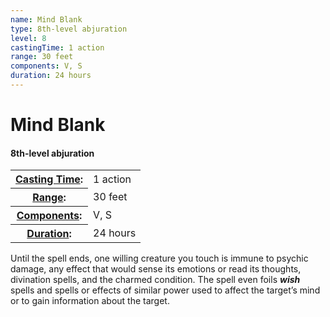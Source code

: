 ```yaml
---
name: Mind Blank
type: 8th-level abjuration
level: 8
castingTime: 1 action
range: 30 feet
components: V, S
duration: 24 hours
---
```


Mind Blank
==========

#### 8th-level abjuration

<table cellspacing="0" class="statBlock"><tbody><tr><th><a href="/srd/spellcasting/castingASpell.htm#castingtime">Casting Time</a>:</th><td>1 action</td></tr><tr><th><a href="/srd/spellcasting/castingASpell.htm#range">Range</a>:</th><td>30 feet</td></tr><tr><th><a href="/srd/spellcasting/castingASpell.htm#components">Components</a>:</th><td>V, S</td></tr><tr><th><a href="/srd/spellcasting/castingASpell.htm#duration">Duration</a>:</th><td>24 hours</td></tr></tbody></table>

Until the spell ends, one willing creature you touch is immune to psychic damage, any effect that would sense its emotions or read its thoughts, divination spells, and the charmed condition. The spell even foils _**wish**_ spells and spells or effects of similar power used to affect the target’s mind or to gain information about the target.